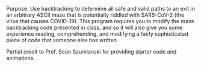 Purpose: Use backtracking to determine all safe and valid paths to an exit in an arbitrary ASCII maze that is potentially riddled 
with SARS-CoV-2 (the virus that causes COVID-19). This program requires you to modify the maze backtracking code presented in 
class, and so it will also give you some experience reading, comprehending, and modifying a fairly sophisticated piece of code 
that someone else has written.

Partial credit to Prof. Sean Szumlanski for providing starter code and animations.
